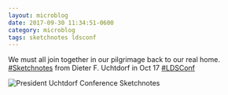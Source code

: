 ```yaml
---
layout: microblog
date: 2017-09-30 11:34:51-0600
category: microblog
tags: sketchnotes ldsconf
---
```

We must all join together in our pilgrimage back to our real home. [#Sketchnotes](/tags/sketchnotes) from Dieter F. Uchtdorf in Oct 17 [#LDSConf](/tags/ldsconf)

![President Uchtdorf Conference Sketchnotes](/images/microblog/201709301134.jpg)

